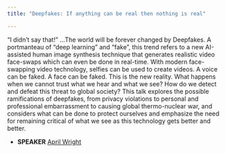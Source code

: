 ```yaml
---
title: "Deepfakes: If anything can be real then nothing is real"

---
```


“I didn’t say that!” ...The world will be forever changed by Deepfakes. A portmanteau of “deep learning” and “fake”, this trend refers to a new AI-assisted human image synthesis technique that generates realistic video face-swaps which can even be done in real-time. With modern face-swapping video technology, selfies can be used to create videos. A voice can be faked. A face can be faked. This is the new reality.  What happens when we cannot trust what we hear and what we see? How do we detect and defeat this threat to global society? This talk explores the possible ramifications of deepfakes, from privacy violations to personal and professional embarrassment to causing global thermo-nuclear war, and considers what can be done to protect ourselves and emphasize the need for remaining critical of what we see as this technology gets better and better.

* **SPEAKER** [April Wright](/bios/april_wright)
